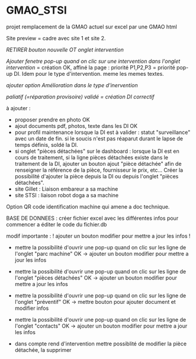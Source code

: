 # GMAO_STSI
projet remplacement de la GMAO actuel sur excel par une GMAO html

Site preview = cadre avec site 1 et site 2.

*RETIRER bouton nouvelle OT onglet intervention*

*Ajouter fenetre pop-up quand on clic sur une intervention dans l'onglet intervention* = création OK, affiné la page : priorité P1,P2,P3 = priorité pop-up DI. Idem pour le type d'intervention. meme les memes textes.

*ajouter option Amélioration dans le type d'inervention*

*paliatif (=réparation provisoire) validé = création DI correctif*

à ajouter : 
- proposer prendre en photo OK
- ajout documents pdf, photos, texte dans les DI OK
- pour profil maintenance lorsque la DI est  à valider : statut "surveillance" avec un date de fin. si le soucis n'est pas réaparut durant le lapse de temps définis, soldé la DI.
- si onglet "pièces détachées" sur le dashboard : lorsque la DI est en cours de traitement, si la ligne pièces détachées existe dans le traitement de la DI, ajouter un bouton ajout "pièce détachée" afin de renseigner la référence de la pièce, fournisseur le prix, etc... Créer la possibilité d'ajouter la pièce depuis la DI ou depuis l'onglet "pièces détachées".
- site Gillet : Liaison embareur a sa machine
- site STSI : liaison robot doga a sa machine

Option QR code identification machine qui amene a doc technique.

BASE DE DONNEES : créer fichier excel avec les différentes infos pour commencer a éditer le code du fichier.db

modif importante : ! ajouter un bouton modifier pour mettre a jour les infos !
- mettre la possibilité d'ouvrir une pop-up quand on clic sur les ligne de l'onglet "parc machine" OK -> ajouter un bouton modifier pour mettre a jour les infos
- mettre la possibilité d'ouvrir une pop-up quand on clic sur les ligne de l'onglet "pièces détachées" OK -> ajouter un bouton modifier pour mettre a jour les infos
- mettre la possibilité d'ouvrir une pop-up quand on clic sur les ligne de l'onglet "préventif" OK -> mettre bouton pour ajouter document et modifier infos
- mettre la possibilité d'ouvrir une pop-up quand on clic sur les ligne de l'onglet "contacts" OK -> ajouter un bouton modifier pour mettre a jour les infos

- dans compte rend d'intervention mettre possiblité de modifier la pièce détachée, la supprimer
